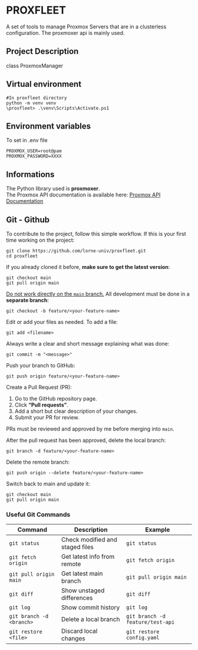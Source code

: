 # PROXFLEET

A set of tools to manage Proxmox Servers that are in a clusterless configuration.
The proxmoxer api is mainly used.

## Project Description

class ProxmoxManager

## Virtual environment
```
#In proxfleet directory
python -m venv venv
\proxfleet> .\venv\Scripts\Activate.ps1
```

## Environment variables
To set in .env file
```
PROXMOX_USER=root@pam
PROXMOX_PASSWORD=XXXX
```

## Informations

The Python library used is **proxmoxer**.  
The Proxmox API documentation is available here: [Proxmox API Documentation](https://pve.proxmox.com/pve-docs/api-viewer/index.html)

## Git - Github

To contribute to the project, follow this simple workflow.
If this is your first time working on the project:

```
git clone https://github.com/lorne-univ/proxfleet.git
cd proxfleet
```

If you already cloned it before, **make sure to get the latest version**:
```
git checkout main
git pull origin main
```

<ins>Do not work directly on the `main` branch.</ins>
All development must be done in a **separate branch**:
```
git checkout -b feature/<your-feature-name>
```

Edit or add your files as needed. To add a file:
```
git add <filename>
```

Always write a clear and short message explaining what was done:
```
git commit -m "<message>"
```

Push your branch to GitHub:
```
git push origin feature/<your-feature-name>
```

Create a Pull Request (PR):
1. Go to the GitHub repository page.  
2. Click **“Pull requests”**.  
3. Add a short but clear description of your changes.  
4. Submit your PR for review.

PRs must be reviewed and approved by me before merging into `main`.

After the pull request has been approved, delete the local branch:
```
git branch -d feature/<your-feature-name>
```

Delete the remote branch:
```
git push origin --delete feature/<your-feature-name>
```

Switch back to main and update it:
```
git checkout main
git pull origin main
```

### Useful Git Commands

| Command | Description | Example |
|----------|-------------|---------|
| `git status` | Check modified and staged files | `git status` |
| `git fetch origin` | Get latest info from remote | `git fetch origin` |
| `git pull origin main` | Get latest main branch | `git pull origin main` |
| `git diff` | Show unstaged differences | `git diff` |
| `git log` | Show commit history | `git log` |
| `git branch -d <branch>` | Delete a local branch | `git branch -d feature/test-api` |
| `git restore <file>` | Discard local changes | `git restore config.yaml` |
